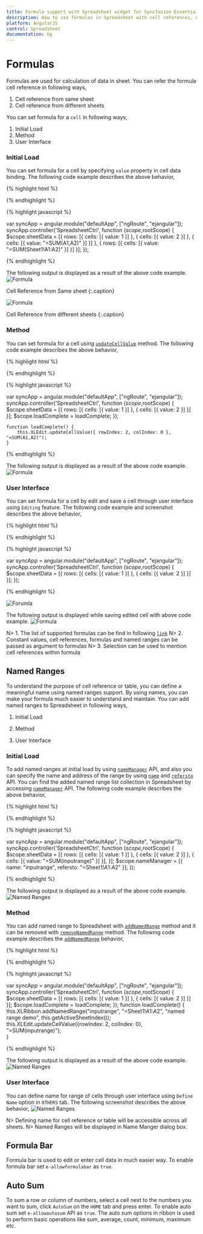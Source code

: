 ```yaml
---
title: Formula support with Spreadsheet widget for Syncfusion Essential JS
description: How to use formulas in Spreadsheet with cell references, named ranges etc.
platform: AngularJS
control: Spreadsheet
documentation: Ug
---
```

# Formulas

Formulas are used for calculation of data in sheet. You can refer the formula cell reference in following ways,

1. Cell reference from same sheet
2. Cell reference from different sheets

You can set formula for a `cell` in following ways,

1. Initial Load
2. Method
3. User Interface

### Initial Load

You can set formula for a cell by specifying `value` property in cell data binding. The following code example describes the above behavior,

{% highlight html %}

<body ng-controller="SpreadsheetCtrl">
     <div id="Spreadsheet" ej-spreadsheet e-sheets="sheetData"></div>
</body>
{% endhighlight %}

{% highlight javascript %}

var syncApp = angular.module("defaultApp", ["ngRoute", "ejangular"]);
    syncApp.controller('SpreadsheetCtrl', function ($scope,$rootScope) {
         $scope.sheetData = [{
                rows: [{
                    cells: [{
                        value: 1
                    }]
                },
                {
                    cells: [{
                        value: 2
                    }]
                },
                {
                    cells: [{
                        value: "=SUM(A1,A2)"
                    }]
                }]
            },
            {
                rows: [{
                    cells: [{
                        value: "=SUM(Sheet1!A1:A2)"
                    }]
                }]
            }];
     });

{% endhighlight %}

The following output is displayed as a result of the above code example.
![Formula](Formulas_images/Formula_img5.png)

Cell Reference from Same sheet
{:.caption}

![Formula](Formulas_images/Formula_img6.png)

Cell Reference from different sheets
{:.caption}

### Method

You can set formula for a cell using [`updateCellValue`](https://help.syncfusion.com/api/js/ejspreadsheet#methods:xledit-updatecellvalue "updateCellValue") method. The following code example describes the above behavior,

{% highlight html %}

<body ng-controller="SpreadsheetCtrl">
     <div id="Spreadsheet" ej-spreadsheet e-sheets="sheetData" e-loadcomplete="loadComplete"></div>
</body>
{% endhighlight %}

{% highlight javascript %}

var syncApp = angular.module("defaultApp", ["ngRoute", "ejangular"]);
     syncApp.controller('SpreadsheetCtrl', function ($scope,$rootScope) {
         $scope.sheetData = [{
                rows: [{
                    cells: [{
                        value: 1
                    }]
                },
                {
                    cells: [{
                        value: 2
                    }]
                }]
            }];
            $scope.loadComplete = loadComplete;
     });

    function loadComplete() {
        this.XLEdit.updateCellValue({ rowIndex: 2, colIndex: 0 }, "=SUM(A1,A2)");
    }

{% endhighlight %}

The following output is displayed as a result of the above code example.
![Formula](Formulas_images/Formula_img1.png)

### User Interface

You can set formula for a cell by edit and save a cell through user interface using `Editing` feature. The following code example and screenshot describes the above behavior,

{% highlight html %}

<body ng-controller="SpreadsheetCtrl">
     <div id="Spreadsheet" ej-spreadsheet e-sheets="sheetData"></div>
</body>
{% endhighlight %}

{% highlight javascript %}

var syncApp = angular.module("defaultApp", ["ngRoute", "ejangular"]);
    syncApp.controller('SpreadsheetCtrl', function ($scope,$rootScope) {
         $scope.sheetData = [{
               rows: [{
                    cells: [{
                        value: 1
                    }]
                },
                {
                    cells: [{
                        value: 2
                    }]
                }]
            }];
     });

{% endhighlight %}

![Forumla](Formulas_images/Formula_img2.png)

The following output is displayed while saving edited cell with above code example.
![Formula](Formulas_images/Formula_img1.png)

N> 1. The list of supported formulas can be find in following [`link`](https://help.syncfusion.com/js/calculate/supported-formulas/supported-formulas "link")
N> 2. Constant values, cell references, formulas and named ranges can be passed as argument to formulas
N> 3. Selection can be used to mention cell references within formula

## Named Ranges

To understand the purpose of cell reference or table, you can define a meaningful name using named ranges support. By using names, you can make your formula much easier to understand and maintain. You can add named ranges to Spreadsheet in following ways,
    
1. Initial Load

2. Method

3. User Interface

### Initial Load

To add named ranges at initial load by using [`nameManager`](https://help.syncfusion.com/api/js/ejspreadsheet#members:namemanager "nameManager") API, and also you can specify the name and address of the range by using [`name`](https://help.syncfusion.com/api/js/ejspreadsheet#members:namemanager-name "name") and [`refersto`](https://help.syncfusion.com/api/js/ejspreadsheet#members:namemanager-refersto "refersto") API. You can find the added named range list collection in Spreadsheet by accessing [`nameManager`](https://help.syncfusion.com/api/js/ejspreadsheet#members:namemanager "nameManager") API.
The following code example describes the above behavior,

{% highlight html %}

<body ng-controller="SpreadsheetCtrl">
     <div id="Spreadsheet" ej-spreadsheet  e-sheets="sheetData" e-namemanager="nameManager"></div>
</body>
{% endhighlight %}

{% highlight javascript %}

var syncApp = angular.module("defaultApp", ["ngRoute", "ejangular"]);
    syncApp.controller('SpreadsheetCtrl', function ($scope,$rootScope) {
         $scope.sheetData = [{
               rows: [{
                        cells: [{
                            value: 1
                        }]
                    },
                    {
                        cells: [{
                            value: 2
                        }]
                    },
                    {
                        cells: [{
                            value: "=SUM(inputrange)"
                        }]
                    }],
            }];
            $scope.nameManager = [{ name: "inputrange", refersto: "=Sheet1!$A$1:$A$2" }];
     });

{% endhighlight %}

The following output is displayed as a result of the above code example.
![Named Ranges](Formulas_images/Formula_img3.png)

### Method

You can add named range to Spreadsheet with [`addNamedRange`](https://help.syncfusion.com/api/js/ejspreadsheet#methods:xlribbon-addnamedrange "addNamedRange") method and it can be removed with [`removeNamedRange`](https://help.syncfusion.com/api/js/ejspreadsheet#methods:xlribbon-removenamedrange "removeNamedRange") method. The following code example describes the [`addNamedRange`](https://help.syncfusion.com/api/js/ejspreadsheet#methods:xlribbon-addnamedrange "addNamedRange") behavior,

{% highlight html %}

<body ng-controller="SpreadsheetCtrl">
     <div id="Spreadsheet" ej-spreadsheet e-loadcomplete="loadComplete" e-sheets="sheetData"></div>
</body>
{% endhighlight %}

{% highlight javascript %}

var syncApp = angular.module("defaultApp", ["ngRoute", "ejangular"]);
    syncApp.controller('SpreadsheetCtrl', function ($scope,$rootScope) {
         $scope.sheetData = [{
                rows: [{
                    cells: [{
                        value: 1
                    }]
                    },
                    {
                    cells: [{
                        value: 2
                    }]
                }]
            }];
            $scope.loadComplete = loadComplete;
     });
    function loadComplete() {
        this.XLRibbon.addNamedRange("inputrange", "=Sheet1!$A$1:$A$2", "named range demo", this.getActiveSheetIndex());
        this.XLEdit.updateCellValue({rowIndex: 2, colIndex: 0}, "=SUM(inputrange)");            
    }

{% endhighlight %}

The following output is displayed as a result of the above code example.
![Named Ranges](Formulas_images/Formula_img3.png)

### User Interface

You can define name for range of cells through user interface using `Define Name` option in `OTHERS` tab. The following screenshot describes the above behavior,
![Named Ranges](Formulas_images/Formula_img4.png)

N> Defining name for cell reference or table will be accessible across all sheets.
N> Named Ranges will be displayed in Name Manger dialog box.

## Formula Bar

Formula bar is used to edit or enter cell data in much easier way. To enable formula bar set `e-allowformulabar` as `true`.

## Auto Sum

To sum a row or column of numbers, select a cell next to the numbers you want to sum, click `AutoSum` on the `HOME` tab and press enter. To enable auto sum set `e-allowautosum` API as `true`.
The auto sum options in ribbon is used to perform basic operations like sum, average, count, minimum, maximum etc.